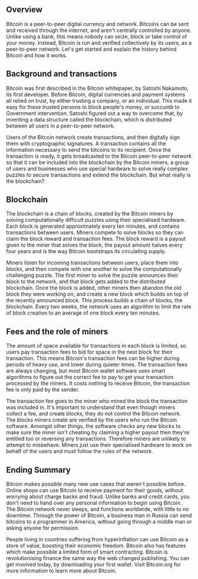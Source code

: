 ## Overview

Bitcoin is a peer-to-peer digital currency and network. Bitcoins can be sent and received through
the internet, and aren't centrally controlled by anyone. Unlike using a bank, this means nobody
can seize, block or take control of your money. Instead, Bitcoin is run and verified collectively by
its users, as a peer-to-peer network. Let's get started and explain the history behind Bitcoin
and how it works.

## Background and transactions

Bitcoin was first described in the Bitcoin whitepaper, by Satoshi Nakamoto, its first developer.
Before Bitcoin, digital currencies and payment systems all relied on trust, by either trusting a
company, or an individual. This made it easy for these trusted persons to block people's money,
or succumb to Government intervention. Satoshi figured out a way to overcome that, by inventing
a data structure called the blockchain, which is distributed between all users in a peer-to-peer network.

Users of the Bitcoin network create transactions, and then digitally sign them with cryptographic
signatures. A transaction contains all the information necessary to send the bitcoins to its recipient.
Once the transaction is ready, it gets broadcasted to the Bitcoin peer-to-peer network so that it can
be included into the blockchain by the Bitcoin miners, a group of users and businesses who use special
hardware to solve really complex puzzles to secure transactions and extend the blockchain. But what
really is the blockchain?

## Blockchain

The blockchain is a chain of blocks, created by the Bitcoin miners by solving computationally
difficult puzzles using their specialised hardware. Each block is generated approximately every
ten minutes, and contains transactions between users. Miners compete to solve blocks so they can
claim the block reward and transaction fees. The block reward is a payout given to the miner that
solves the block, the payout amount halves every four years and is the way Bitcoin bootstraps its
circulating supply.

Miners listen for incoming transactions between users, place them into blocks, and then compete
with one another to solve the computationally challenging puzzle. The first miner to solve the
puzzle announces their block to the network, and that block gets added to the distributed blockchain.
Once the block is added, other miners then abandon the old block they were working on, and create a
new block which builds on top of the recently announced block. This process builds a chain of blocks,
the blockchain. Every two weeks, the network uses an algorithm to limit the rate of block creation
to an average of one block every ten minutes.

## Fees and the role of miners

The amount of space available for transactions in each block is limited, so users pay transaction
fees to bid for space in the next block for their transaction. This means Bitcoin's transaction fees
can be higher during periods of heavy use, and lower during quieter times. The transaction fees are
always changing, but most Bitcoin wallet software uses smart algorithms to figure out the correct fee
to pay to get your transaction processed by the miners. It costs nothing to receive Bitcoin, the
transaction fee is only paid by the sender.

The transaction fee goes to the miner who mined the block the transaction was included in. It's
important to understand that even though miners collect a fee, and create blocks, they do not
control the Bitcoin network. The blocks miners create are verified by the users who run the
Bitcoin software. Amongst other things, the software checks any new blocks to make sure the miner
isn't cheating by claiming a higher payout then they're entitled too or reversing any transactions.
Therefore miners are unlikely to attempt to misbehave. Miners just use their specialised hardware to
work on behalf of the users and must follow the rules of the network.

## Ending Summary

Bitcoin makes possible many new use cases that weren't possible before. Online shops can use
Bitcoin to receive payment for their goods, without worrying about charge backs and fraud.
Unlike banks and credit cards, you don't need to hand over any personal information to begin
using Bitcoin. The Bitcoin network never sleeps, and functions worldwide, with little to no downtime.
Through the power of Bitcoin, a business man in Russia can send bitcoins to a programmer in America,
without going through a middle man or asking anyone for permission.

People living in countries suffering from hyperinflation can use Bitcoin as a store of value,
boosting their economic freedom. Bitcoin also has features which make possible a limited form
of smart contracting. Bitcoin is revolutionising finance the same way the web changed publishing.
You can get involved today, by downloading your first wallet. Visit Bitcoin.org for more information
to learn more about Bitcoin.
